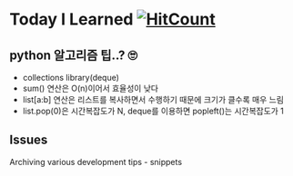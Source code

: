 # Today I Learned [![HitCount](http://hits.dwyl.com/youjeongsue/TIL.svg)](http://hits.dwyl.com/youjeongsue/TIL)

## python 알고리즘 팁..? 🙄
- collections library(deque)
- sum() 연산은 O(n)이어서 효율성이 낮다
- list[a:b] 연산은 리스트를 복사하면서 수행하기 때문에 크기가 클수록 매우 느림
- list.pop(0)은 시간복잡도가 N, deque를 이용하면 popleft()는 시간복잡도가 1

## Issues
Archiving various development tips - snippets<br>

